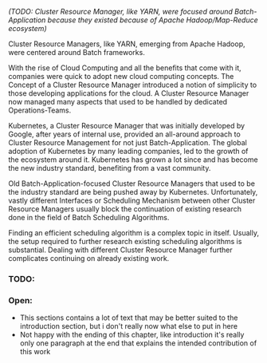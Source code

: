 *(TODO: Cluster Resource Manager, like YARN, were focused around Batch-Application because they existed because of Apache Hadoop/Map-Reduce ecosystem)*

Cluster Resource Managers, like YARN, emerging from Apache Hadoop, were centered around Batch frameworks.

With the rise of Cloud Computing and all the benefits that come with it, companies were quick to adopt new cloud computing concepts. The Concept of a Cluster Resource Manager introduced a notion of simplicity to those developing applications for the cloud. A Cluster Resource Manager now managed many aspects that used to be handled by dedicated Operations-Teams.

Kubernetes, a Cluster Resource Manager that was initially developed by Google, after years of internal use, provided an all-around approach to Cluster Resource Management for not just Batch-Application. The global adoption of Kubernetes by many leading companies, led to the growth of the ecosystem around it. Kubernetes has grown a lot since and has become the new industry standard, benefiting from a vast community. 

Old Batch-Application-focused Cluster Resource Managers that used to be the industry standard are being pushed away by Kubernetes. Unfortunately, vastly different Interfaces or Scheduling Mechanism between other Cluster Resource Managers usually block the continuation of existing research done in the field of Batch Scheduling Algorithms.

Finding an efficient scheduling algorithm is a complex topic in itself. Usually, the setup required to further research existing scheduling algorithms is substantial. Dealing with different Cluster Resource Manager further complicates continuing on already existing work.

### TODO:


### Open:
- This sections contains a lot of text that may be better suited to the introduction section, but i don't really now what else to put in here
- Not happy with the ending of this chapter, like introduction it's really only one paragraph at the end that explains the intended contribution of this work
